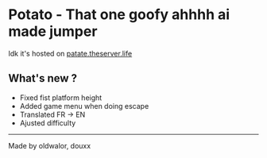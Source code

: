 # Potato - That one goofy ahhhh ai made jumper

Idk it's hosted on [patate.theserver.life](https://patate.theserver.life)



## What's new ?

- Fixed fist platform height
- Added game menu when doing escape
- Translated FR -> EN
- Ajusted difficulty


---
Made by oldwalor, douxx
